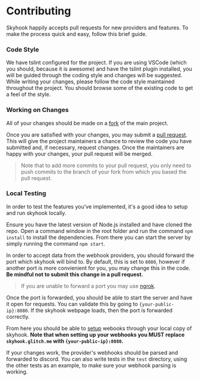 # Contributing

Skyhook happily accepts pull requests for new providers and features. To make the process quick and easy, follow this brief guide.

### Code Style

We have tslint configured for the project. If you are using VSCode (which you should, because it is awesome) and have the tslint plugin installed, you will be guided through the coding style and changes will be suggested. While writing your changes, please follow the code style maintained throughout the project. You should browse some of the existing code to get a feel of the style.

### Working on Changes

All of your changes should be made on a [fork](https://help.github.com/articles/fork-a-repo/) of the main project.

Once you are satisfied with your changes, you may submit a [pull request](https://help.github.com/articles/about-pull-requests/). This will give the project maintainers a chance to review the code you have submitted and, if necessary, request changes. Once the maintainers are happy with your changes, your pull request will be merged.

> Note that to add more commits to your pull request, you only need to push commits to the branch of your fork from which you based the pull request.

### Local Testing

In order to test the features you've implemented, it's a good idea to setup and run skyhook locally.

Ensure you have the latest version of Node.js installed and have cloned the repo. Open a command window in the root folder and run the command `npm install` to install the dependencies. From there you can start the server by simply running the command `npm start`.

In order to accept data from the webhook providers, you should forward the port which skyhook will bind to. By default, this is set to `8080`, however if another port is more convienient for you, you may change this in the code. **Be mindful not to submit this change in a pull request.**

> If you are unable to forward a port you may use [ngrok](https://ngrok.com/).

Once the port is forwarded, you should be able to start the server and have it open for requests. You can validate this by going to `{your-public-ip}:8080`. If the skyhook webpage loads, then the port is forwarded correctly.

From here you should be able to [setup](https://github.com/Commit451/skyhook#setup) webooks through your local copy of skyhook. **Note that when setting up your webhooks you MUST replace `skyhook.glitch.me` with `{your-public-ip}:8080`.**

If your changes work, the provider's webhooks should be parsed and forwarded to discord. You can also write tests in the `test` directory, using the other tests as an example, to make sure your webhook parsing is working.

